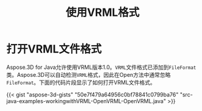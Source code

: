 ﻿---
title: 使用VRML格式
type: docs
weight: 90
url: /zh/java/working-with-vrml-format/
description: Aspose.3D for Java允许使用VRML版本1.0。VRML文件格式已添加到FileFormat类。Aspose.3D可以自动检测VRML格式，因此在Open方法中通常会忽略文件格式。
---
# **打开VRML文件格式**
Aspose.3D for Java允许使用VRML版本1.0。`VRML`文件格式已添加到`FileFormat`类。Aspose.3D可以自动检测`VRML`格式，因此在Open方法中通常忽略`FileFormat`。下面的代码片段显示了如何打开VRML文件格式。

{{< gist "aspose-3d-gists" "50e7f479a64956c0bf78841c0799ba76" "src-java-examples-workingwithVRML-OpenVRML-OpenVRML.java" >}}
